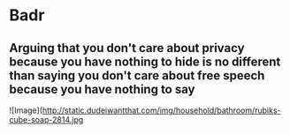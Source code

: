 # Badr

## Arguing that you don't care about privacy because you have nothing to hide is no different than saying you don't care about free speech because you have nothing to say

![Image](http://static.dudeiwantthat.com/img/household/bathroom/rubiks-cube-soap-2814.jpg
